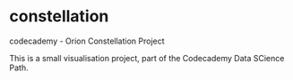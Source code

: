 # constellation
codecademy - Orion Constellation Project

This is a small visualisation project, part of the Codecademy Data SCience Path.
